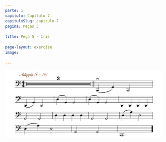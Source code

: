 ```yaml
---
parte: 1
capitulo: Capítulo 7
capituloSlug: capitulo-7
pagina: Peças 5

title: Peça 5 - Íris

page-layout: exercise
image:

---
```


<img src="/assets/graphics/content/7_1_5.png"/>
